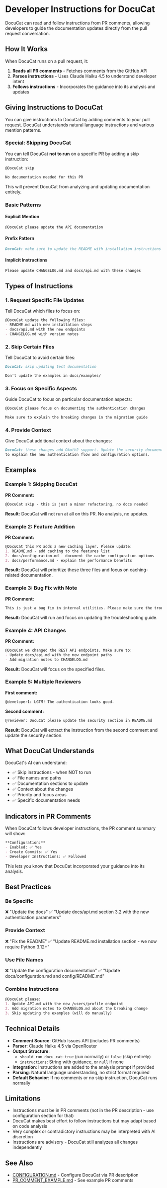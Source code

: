 # Developer Instructions for DocuCat

DocuCat can read and follow instructions from PR comments, allowing developers to guide the documentation updates directly from the pull request conversation.

## How It Works

When DocuCat runs on a pull request, it:

1. **Reads all PR comments** - Fetches comments from the GitHub API
2. **Parses instructions** - Uses Claude Haiku 4.5 to understand developer intent
3. **Follows instructions** - Incorporates the guidance into its analysis and updates

## Giving Instructions to DocuCat

You can give instructions to DocuCat by adding comments to your pull request. DocuCat understands natural language instructions and various mention patterns.

### Special: Skipping DocuCat

You can tell DocuCat **not to run** on a specific PR by adding a skip instruction:

```markdown
@DocuCat skip
```

```markdown
No documentation needed for this PR
```

This will prevent DocuCat from analyzing and updating documentation entirely.

### Basic Patterns

#### Explicit Mention
```markdown
@DocuCat please update the API documentation
```

#### Prefix Pattern
```markdown
DocuCat: make sure to update the README with installation instructions
```

#### Implicit Instructions
```markdown
Please update CHANGELOG.md and docs/api.md with these changes
```

## Types of Instructions

### 1. Request Specific File Updates

Tell DocuCat which files to focus on:

```markdown
@DocuCat update the following files:
- README.md with new installation steps
- docs/api.md with the new endpoints
- CHANGELOG.md with version notes
```

### 2. Skip Certain Files

Tell DocuCat to avoid certain files:

```markdown
DocuCat: skip updating test documentation
```

```markdown
Don't update the examples in docs/examples/
```

### 3. Focus on Specific Aspects

Guide DocuCat to focus on particular documentation aspects:

```markdown
@DocuCat please focus on documenting the authentication changes
```

```markdown
Make sure to explain the breaking changes in the migration guide
```

### 4. Provide Context

Give DocuCat additional context about the changes:

```markdown
DocuCat: these changes add OAuth2 support. Update the security documentation
to explain the new authentication flow and configuration options.
```

## Examples

### Example 1: Skipping DocuCat

**PR Comment:**
```markdown
@DocuCat skip - this is just a minor refactoring, no docs needed
```

**Result:** DocuCat will not run at all on this PR. No analysis, no updates.

### Example 2: Feature Addition

**PR Comment:**
```markdown
@DocuCat this PR adds a new caching layer. Please update:
1. README.md - add caching to the features list
2. docs/configuration.md - document the cache configuration options
3. docs/performance.md - explain the performance benefits
```

**Result:** DocuCat will prioritize these three files and focus on caching-related documentation.

### Example 3: Bug Fix with Note

**PR Comment:**
```markdown
This is just a bug fix in internal utilities. Please make sure the troubleshooting guide is updated.
```

**Result:** DocuCat will run and focus on updating the troubleshooting guide.

### Example 4: API Changes

**PR Comment:**
```markdown
@DocuCat we changed the REST API endpoints. Make sure to:
- Update docs/api.md with the new endpoint paths
- Add migration notes to CHANGELOG.md
```

**Result:** DocuCat will focus on the specified files.

### Example 5: Multiple Reviewers

**First comment:**
```markdown
@developer1: LGTM! The authentication looks good.
```

**Second comment:**
```markdown
@reviewer: DocuCat please update the security section in README.md
```

**Result:** DocuCat will extract the instruction from the second comment and update the security section.

## What DocuCat Understands

DocuCat's AI can understand:

- ✅ Skip instructions - when NOT to run
- ✅ File names and paths
- ✅ Documentation sections to update
- ✅ Context about the changes
- ✅ Priority and focus areas
- ✅ Specific documentation needs

## Indicators in PR Comments

When DocuCat follows developer instructions, the PR comment summary will show:

```markdown
**Configuration:**
- Enabled: ✅ Yes
- Create Commits: ✅ Yes
- Developer Instructions: ✅ Followed
```

This lets you know that DocuCat incorporated your guidance into its analysis.

## Best Practices

### Be Specific
❌ "Update the docs"
✅ "Update docs/api.md section 3.2 with the new authentication parameters"

### Provide Context
❌ "Fix the README"
✅ "Update README.md installation section - we now require Python 3.12+"

### Use File Names
❌ "Update the configuration documentation"
✅ "Update docs/configuration.md and config/README.md"

### Combine Instructions
```markdown
@DocuCat please:
1. Update API.md with the new /users/profile endpoint
2. Add migration notes to CHANGELOG.md about the breaking change
3. Skip updating the examples (will do manually)
```

## Technical Details

- **Comment Source**: GitHub Issues API (includes PR comments)
- **Parser**: Claude Haiku 4.5 via OpenRouter
- **Output Structure**:
  - `should_run_docu_cat`: `true` (run normally) or `false` (skip entirely)
  - `instructions`: String with guidance, or `null` if none
- **Integration**: Instructions are added to the analysis prompt if provided
- **Parsing**: Natural language understanding, no strict format required
- **Default Behavior**: If no comments or no skip instruction, DocuCat runs normally

## Limitations

- Instructions must be in PR comments (not in the PR description - use configuration section for that)
- DocuCat makes best effort to follow instructions but may adapt based on code analysis
- Very complex or contradictory instructions may be interpreted with AI discretion
- Instructions are advisory - DocuCat still analyzes all changes independently

## See Also

- [CONFIGURATION.md](../CONFIGURATION.md) - Configure DocuCat via PR description
- [PR_COMMENT_EXAMPLE.md](PR_COMMENT_EXAMPLE.md) - See example PR comments
